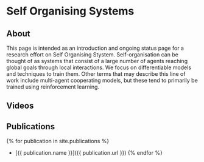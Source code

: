 # Self Organising Systems

## About

This page is intended as an introduction and ongoing status page for a research effort on Self Organising Stystem. Self-organisation can be thought of as systems that consist of a large number of agents reaching global goals through local interactions. We focus on differentiable models and techniques to train them. Other terms that may describe this line of work include multi-agent cooperating models, but these tend to primarily be trained using reinforcement learning.

## Videos

## Publications

{% for publication in site.publications %}
- [{{ publication.name }}]({{ publication.url }})
{% endfor %}
